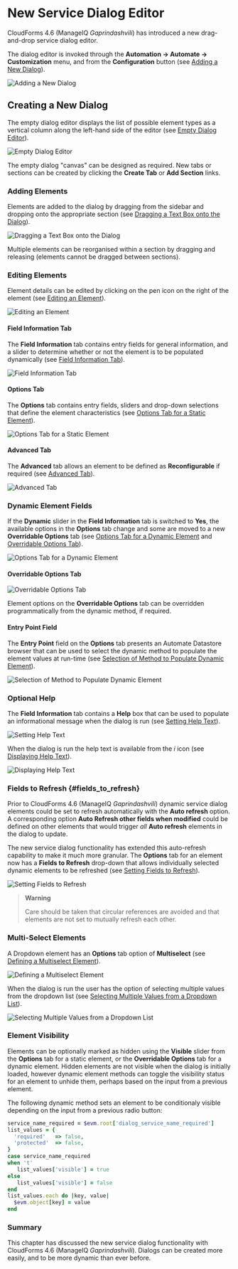 # New Service Dialog Editor

CloudForms 4.6 (ManageIQ *Gaprindashvili*) has introduced a new drag-and-drop service dialog editor.

The dialog editor is invoked through the **Automation -> Automate -> Customization** menu, and from the **Configuration** button (see [Adding a New Dialog](#i1)).

![Adding a New Dialog](images/screenshot1.png)

## Creating a New Dialog

The empty dialog editor displays the list of possible element types as a vertical column along the left-hand side of the editor (see [Empty Dialog Editor](#i2)).

![Empty Dialog Editor](images/screenshot2.png)

The empty dialog "canvas" can be designed as required. New tabs or sections can be created by clicking the **Create Tab** or **Add Section** links. 

### Adding Elements

Elements are added to the dialog by dragging from the sidebar and dropping onto the appropriate section (see [Dragging a Text Box onto the Dialog](#i3)).

![Dragging a Text Box onto the Dialog](images/screenshot3c.png)

Multiple elements can be reorganised within a section by dragging and releasing (elements cannot be dragged between sections).

### Editing Elements

Element details can be edited by clicking on the pen icon on the right of the element (see [Editing an Element](#i4)).

![Editing an Element](images/screenshot4.png)

#### Field Information Tab

The **Field Information** tab contains entry fields for general information, and a slider to determine whether or not the element is to be populated dynamically (see [Field Information Tab](#i5)).

![Field Information Tab](images/screenshot5.png)

#### Options Tab

The **Options** tab contains entry fields, sliders and drop-down selections that define the element characteristics (see [Options Tab for a Static Element](#i6)).

![Options Tab for a Static Element](images/screenshot6.png)

#### Advanced Tab

The **Advanced** tab allows an element to be defined as **Reconfigurable** if required (see [Advanced Tab](#i7)).

![Advanced Tab](images/screenshot7.png)

### Dynamic Element Fields

If the **Dynamic** slider in the **Field Information** tab is switched to **Yes**, the available options in the **Options** tab change and some are moved to a new **Overridable Options** tab (see [Options Tab for a Dynamic Element](#i8) and [Overridable Options Tab](#i9)).

![Options Tab for a Dynamic Element](images/screenshot9.png)

#### Overridable Options Tab

![Overridable Options Tab](images/screenshot8.png)

Element options on the **Overridable Options** tab can be overridden programmatically from the dynamic method, if required.

#### Entry Point Field

The **Entry Point** field on the **Options** tab presents an Automate Datastore browser that can be used to select the dynamic method to populate the element values at run-time (see [Selection of Method to Populate Dynamic Element](#i10)).

![Selection of Method to Populate Dynamic Element](images/screenshot10.png)

### Optional Help

The **Field Information** tab contains a **Help** box that can be used to populate an informational message when the dialog is run (see [Setting Help Text](#i11)).

![Setting Help Text](images/screenshot11.png)

When the dialog is run the help text is available from the _i_ icon (see [Displaying Help Text](#i12)).

![Displaying Help Text](images/screenshot12.png)

### Fields to Refresh {#fields_to_refresh}

Prior to CloudForms 4.6 (ManageIQ *Gaprindashvili*) dynamic service dialog elements could be set to refresh automatically with the **Auto refresh** option. A corresponding option **Auto Refresh other fields when modified** could be defined on other elements that would trigger _all_ **Auto refresh** elements in the dialog to update.

The new service dialog functionality has extended this auto-refresh capability to make it much more granular. The **Options** tab for an element now has a **Fields to Refresh** drop-down that allows individually selected dynamic elements to be refreshed (see [Setting Fields to Refresh](#i13)).

![Setting Fields to Refresh](images/screenshot13.png)

> **Warning**
> 
> Care should be taken that circular references are avoided and that elements are not set to mutually refresh each other.

### Multi-Select Elements

A Dropdown element has an **Options** tab option of **Multiselect** (see [Defining a Multiselect Element](#i14)).

![Defining a Multiselect Element](images/screenshot14.png)

When the dialog is run the user has the option of selecting multiple values from the dropdown list (see [Selecting Multiple Values from a Dropdown List](#i14)).

![Selecting Multiple Values from a Dropdown List](images/screenshot15.png)

### Element Visibility

Elements can be optionally marked as hidden using the **Visible** slider from the **Options** tab for a static element, or the **Overridable Options** tab for a dynamic element. Hidden elements are not visible when the dialog is initially loaded, however dynamic element methods can toggle the visibility status for an element to unhide them, perhaps based on the input from a previous element.

The following dynamic method sets an element to be conditionaly visible depending on the input from a previous radio button:

``` ruby
service_name_required = $evm.root['dialog_service_name_required']
list_values = {
  'required'   => false,
  'protected'  => false,
}
case service_name_required
when 't'
   list_values['visible'] = true
else
   list_values['visible'] = false
end
list_values.each do |key, value|
  $evm.object[key] = value
end
```

### Summary

This chapter has discussed the new service dialog functionality with CloudForms 4.6 (ManageIQ *Gaprindashvili*). Dialogs can be created more easily, and to be more dynamic than ever before.
